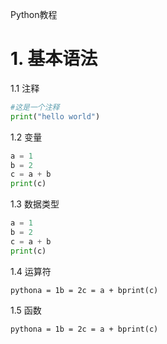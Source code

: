 Python教程

# 1. 基本语法

 1.1 注释      

```python
#这是一个注释
print("hello world")
```

 1.2 变量

```python
a = 1
b = 2
c = a + b
print(c)
```

 1.3 数据类型

```python
a = 1
b = 2
c = a + b
print(c)
```

 1.4 运算符

```pythona = 1b = 2c = a + bprint(c)``` 

 1.5 函数

```pythona = 1b = 2c = a + bprint(c)```